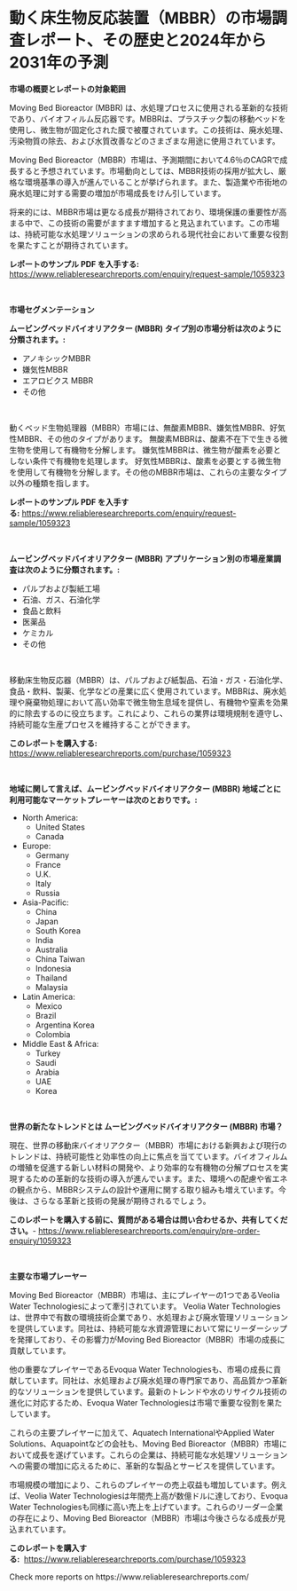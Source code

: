 <p><h1>動く床生物反応装置（MBBR）の市場調査レポート、その歴史と2024年から2031年の予測</h1></p><p><strong>市場の概要とレポートの対象範囲</strong></p>
<p><p>Moving Bed Bioreactor (MBBR) は、水処理プロセスに使用される革新的な技術であり、バイオフィルム反応器です。M​​BBRは、プラスチック製の移動ベッドを使用し、微生物が固定化された膜で被覆されています。この技術は、廃水処理、汚染物質の除去、および水質改善などのさまざまな用途に使用されています。</p><p>Moving Bed Bioreactor（MBBR）市場は、予測期間において4.6％のCAGRで成長すると予想されています。市場動向としては、MBBR技術の採用が拡大し、厳格な環境基準の導入が進んでいることが挙げられます。また、製造業や市街地の廃水処理に対する需要の増加が市場成長をけん引しています。</p><p>将来的には、MBBR市場は更なる成長が期待されており、環境保護の重要性が高まる中で、この技術の需要がますます増加すると見込まれています。この市場は、持続可能な水処理ソリューションの求められる現代社会において重要な役割を果たすことが期待されています。</p></p>
<p><strong>レポートのサンプル PDF を入手する:</strong> <a href="https://www.reliableresearchreports.com/enquiry/request-sample/1059323">https://www.reliableresearchreports.com/enquiry/request-sample/1059323</a></p>
<p>&nbsp;</p>
<p><strong>市場セグメンテーション</strong></p>
<p><strong>ムービングベッドバイオリアクター (MBBR) タイプ別の市場分析は次のように分類されます。:</strong></p>
<p><ul><li>アノキシックMBBR</li><li>嫌気性MBBR</li><li>エアロビクス MBBR</li><li>その他</li></ul></p>
<p>&nbsp;</p>
<p><p>動くベッド生物処理器（MBBR）市場には、無酸素MBBR、嫌気性MBBR、好気性MBBR、その他のタイプがあります。 無酸素MBBRは、酸素不在下で生きる微生物を使用して有機物を分解します。 嫌気性MBBRは、微生物が酸素を必要としない条件で有機物を処理します。 好気性MBBRは、酸素を必要とする微生物を使用して有機物を分解します。その他のMBBR市場は、これらの主要なタイプ以外の種類を指します。</p></p>
<p><strong>レポートのサンプル PDF を入手する:</strong>&nbsp;<a href="https://www.reliableresearchreports.com/enquiry/request-sample/1059323">https://www.reliableresearchreports.com/enquiry/request-sample/1059323</a></p>
<p>&nbsp;</p>
<p><strong> ムービングベッドバイオリアクター (MBBR) アプリケーション別の市場産業調査は次のように分類されます。:</strong></p>
<p><ul><li>パルプおよび製紙工場</li><li>石油、ガス、石油化学</li><li>食品と飲料</li><li>医薬品</li><li>ケミカル</li><li>その他</li></ul></p>
<p>&nbsp;</p>
<p><p>移動床生物反応器（MBBR）は、パルプおよび紙製品、石油・ガス・石油化学、食品・飲料、製薬、化学などの産業に広く使用されています。MBBRは、廃水処理や廃棄物処理において高い効率で微生物生息域を提供し、有機物や窒素を効果的に除去するのに役立ちます。これにより、これらの業界は環境規制を遵守し、持続可能な生産プロセスを維持することができます。</p></p>
<p><strong>このレポートを購入する:</strong>&nbsp; <a href="https://www.reliableresearchreports.com/purchase/1059323">https://www.reliableresearchreports.com/purchase/1059323</a></p>
<p>&nbsp;</p>
<p><strong>地域に関して言えば、ムービングベッドバイオリアクター (MBBR) 地域ごとに利用可能なマーケットプレーヤーは次のとおりです。:</strong></p>
<p><ul>
    <li>
        North America:
        <ul>
            <li>United States</li>
            <li>Canada</li>
        </ul>
    </li>
    <li>
        Europe:
        <ul>
            <li>Germany</li>
            <li>France</li>
            <li>U.K.</li>
            <li>Italy</li>
            <li>Russia</li>
        </ul>
    </li>
    <li>
        Asia-Pacific:
        <ul>
            <li>China</li>
            <li>Japan</li>
            <li>South Korea</li>
            <li>India</li>
            <li>Australia</li>
            <li>China Taiwan</li>
            <li>Indonesia</li>
            <li>Thailand</li>
            <li>Malaysia</li>
        </ul>
    </li>
    <li>
        Latin America:
        <ul>
            <li>Mexico</li>
            <li>Brazil</li>
            <li>Argentina Korea</li>
            <li>Colombia</li>
        </ul>
    </li>
    <li>
        Middle East & Africa:
        <ul>
            <li>Turkey</li>
            <li>Saudi</li>
            <li>Arabia</li>
            <li>UAE</li>
            <li>Korea</li>
        </ul>
    </li>
    </ul></p>
<p>&nbsp;</p>
<p><strong>世界の新たなトレンドとは ムービングベッドバイオリアクター (MBBR) 市場？</strong></p>
<p><p>現在、世界の移動床バイオリアクター（MBBR）市場における新興および現行のトレンドは、持続可能性と効率性の向上に焦点を当てています。バイオフィルムの増殖を促進する新しい材料の開発や、より効率的な有機物の分解プロセスを実現するための革新的な技術の導入が進んでいます。また、環境への配慮や省エネの観点から、MBBRシステムの設計や運用に関する取り組みも増えています。今後は、さらなる革新と技術の発展が期待されるでしょう。</p></p>
<p><strong>このレポートを購入する前に、質問がある場合は問い合わせるか、共有してください。</strong>- <a href="https://www.reliableresearchreports.com/enquiry/pre-order-enquiry/1059323">https://www.reliableresearchreports.com/enquiry/pre-order-enquiry/1059323</a></p>
<p>&nbsp;</p>
<p><strong>主要な市場プレーヤー</strong></p>
<p><p>Moving Bed Bioreactor（MBBR）市場は、主にプレイヤーの1つであるVeolia Water Technologiesによって牽引されています。 Veolia Water Technologiesは、世界中で有数の環境技術企業であり、水処理および廃水管理ソリューションを提供しています。同社は、持続可能な水資源管理において常にリーダーシップを発揮しており、その影響力がMoving Bed Bioreactor（MBBR）市場の成長に貢献しています。</p><p>他の重要なプレイヤーであるEvoqua Water Technologiesも、市場の成長に貢献しています。同社は、水処理および廃水処理の専門家であり、高品質かつ革新的なソリューションを提供しています。最新のトレンドや水のリサイクル技術の進化に対応するため、Evoqua Water Technologiesは市場で重要な役割を果たしています。</p><p>これらの主要プレイヤーに加えて、Aquatech InternationalやApplied Water Solutions、Aquapointなどの会社も、Moving Bed Bioreactor（MBBR）市場において成長を遂げています。これらの企業は、持続可能な水処理ソリューションへの需要の増加に応えるために、革新的な製品とサービスを提供しています。</p><p>市場規模の増加により、これらのプレイヤーの売上収益も増加しています。例えば、Veolia Water Technologiesは年間売上高が数億ドルに達しており、Evoqua Water Technologiesも同様に高い売上を上げています。これらのリーダー企業の存在により、Moving Bed Bioreactor（MBBR）市場は今後さらなる成長が見込まれています。</p></p>
<p><strong>このレポートを購入する:</strong>&nbsp;&nbsp;<a href="https://www.reliableresearchreports.com/purchase/1059323">https://www.reliableresearchreports.com/purchase/1059323</a></p>
<p>Check more reports on https://www.reliableresearchreports.com/</p>